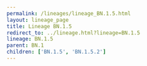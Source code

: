 ```yaml
---
permalink: /lineages/lineage_BN.1.5.html
layout: lineage_page
title: Lineage BN.1.5
redirect_to: ../lineage.html?lineage=BN.1.5
lineage: BN.1.5
parent: BN.1
children: ['BN.1.5', 'BN.1.5.2']
---
```

